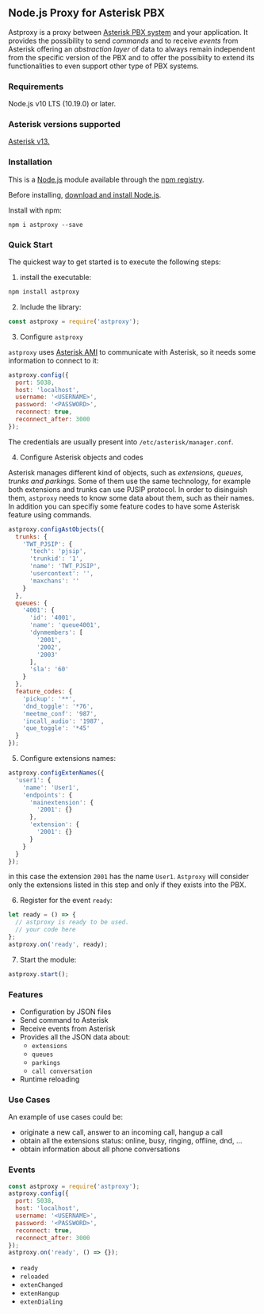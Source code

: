 ## Node.js Proxy for Asterisk PBX

Astproxy is a proxy between [Asterisk PBX system](https://www.asterisk.org/) and your application. It provides the possibility to send *commands* and to receive *events* from Asterisk offering an *abstraction layer* of data to always remain independent from the specific version of the PBX and to offer the possibiity to extend its functionalities to even support other type of PBX systems.

### Requirements

Node.js v10 LTS (10.19.0) or later.

### Asterisk versions supported

[Asterisk v13.](https://wiki.asterisk.org/wiki/display/AST/Asterisk+13+Documentation)

### Installation

This is a [Node.js](https://nodejs.org/en/) module available through the [npm registry](https://www.npmjs.com/).

Before installing, [download and install Node.js](https://nodejs.org/en/download/).

Install with npm:
```
npm i astproxy --save
```

### Quick Start

The quickest way to get started is to execute the following steps:

1. install the executable:

```sh
npm install astproxy
```

2. Include the library:

```js
const astproxy = require('astproxy');
```

3. Configure `astproxy`

`astproxy` uses [Asterisk AMI](https://wiki.asterisk.org/wiki/display/AST/The+Asterisk+Manager+TCP+IP+API) to communicate with Asterisk, so it needs some information to connect to it:

```js
astproxy.config({
  port: 5038,
  host: 'localhost',
  username: '<USERNAME>',
  password: '<PASSWORD>',
  reconnect: true,
  reconnect_after: 3000
});
```
The credentials are usually present into `/etc/asterisk/manager.conf`.

4. Configure Asterisk objects and codes

Asterisk manages different kind of objects, such as *extensions, queues, trunks and parkings.* Some of them use the same technology, for example both extensions and trunks can use PJSIP protocol. In order to disinguish them, `astproxy` needs to know some data about them, such as their names. In addition you can specifiy some feature codes to have some Asterisk feature using commands.

```js
astproxy.configAstObjects({
  trunks: {
    'TWT_PJSIP': {
      'tech': 'pjsip',
      'trunkid': '1',
      'name': 'TWT_PJSIP',
      'usercontext': '',
      'maxchans': ''
    }
  },
  queues: {
    '4001': {
      'id': '4001',
      'name': 'queue4001',
      'dynmembers': [
        '2001',
        '2002',
        '2003'
      ],
      'sla': '60'
    }
  },
  feature_codes: {
    'pickup': '**',
    'dnd_toggle': '*76',
    'meetme_conf': '987',
    'incall_audio': '1987',
    'que_toggle': '*45'
  }
});
```

5. Configure extensions names:

```js
astproxy.configExtenNames({
  'user1': {
    'name': 'User1',
    'endpoints': {
      'mainextension': {
        '2001': {}
      },
      'extension': {
        '2001': {}
      }
    }
  }
});
```

in this case the extension `2001` has the name `User1`. `Astproxy` will consider only the extensions listed in this step and only if they exists into the PBX.

6. Register for the event `ready`:

```js
let ready = () => {
  // astproxy is ready to be used.
  // your code here
};
astproxy.on('ready', ready);
```

7. Start the module:

```js
astproxy.start();
```

### Features

- Configuration by JSON files
- Send command to Asterisk
- Receive events from Asterisk
- Provides all the JSON data about:
  - `extensions`
  - `queues`
  - `parkings`
  - `call conversation`
- Runtime reloading

### Use Cases

An example of use cases could be:

- originate a new call, answer to an incoming call, hangup a call
- obtain all the extensions status: online, busy, ringing, offline, dnd, ...
- obtain information about all phone conversations

### Events

```js
const astproxy = require('astproxy');
astproxy.config({
  port: 5038,
  host: 'localhost',
  username: '<USERNAME>',
  password: '<PASSWORD>',
  reconnect: true,
  reconnect_after: 3000
});
astproxy.on('ready', () => {});
```

- `ready`
- `reloaded`
- `extenChanged`
- `extenHangup`
- `extenDialing`
